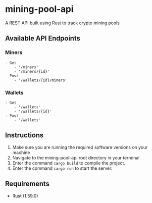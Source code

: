 # mining-pool-api
A REST API built using Rust to track crypto mining pools

## Available API Endpoints

### Miners
    - Get
        - '/miners'
        - '/miners/{id}'
    - Post 
        - '/wallets/{id}/miners'
### Wallets
    - Get
        - '/wallets'
        - '/wallets/{id}'
    - Post 
        - '/wallets'

## Instructions
1. Make sure you are running the required software versions on your machine
2. Navigate to the mining-pool-api root directory in your terminal
3. Enter the command `cargo build` to compile the project.
4. Enter the command `cargo run` to start the server.
## Requirements
- Rust (1.59.0)